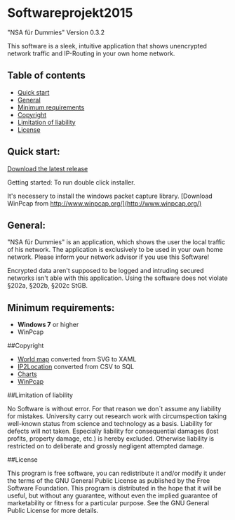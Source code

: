 # Softwareprojekt2015
"NSA für Dummies"
Version 0.3.2

This software is a sleek, intuitive application that shows unencrypted network traffic and IP-Routing in your own home network.

## Table of contents

- [Quick start](#quick-start)
- [General](#general) 
- [Minimum requirements](#minimum-requirements) 
- [Copyright](#copyright)
- [Limitation of liability](#limitation-of-liability)
- [License](#license)

## Quick start:

[Download the latest release](https://github.com/Softwareprojekt2015/Softwareprojekt2015/releases)

Getting started:
To run double click installer.

It's necessery to install the windows packet capture library.
[Download WinPcap from http://www.winpcap.org/](http://www.winpcap.org/)

## General:

"NSA für Dummies" is an application, which shows the user the local traffic of his network. 
The application is exclusively to be used in your own home network. Please inform your network advisor if you use this Software!

Encrypted data aren't supposed to be logged and intruding secured networks isn't able with this application.
Using the software does not violate §202a, §202b, §202c StGB.

## Minimum requirements:
- **Windows 7** or higher
- WinPcap

##Copyright

- [World map](http://creativecommons.org/licenses/by-nc/4.0) converted from SVG to XAML
- [IP2Location](http://lite.ip2location.com/database-ip-country#ipv4) converted from CSV to SQL
- [Charts](https://modernuicharts.codeplex.com/license)
- [WinPcap](http://www.winpcap.org/misc/copyright.htm)


##Limitation of liability

No Software is without error. For that reason we don´t assume any liability for mistakes.
University carry out research work with circumspection taking well-known status from science and technology as a basis. 
Liability for defects will not taken. Especially liability for consequential damages (lost profits, property damage, etc.) is hereby excluded. 
Otherwise liability is restricted on to deliberate and grossly negligent attempted damage.


##License

This program is free software, you can redistribute it and/or modify it under the terms of the GNU General Public License as published by the Free Software Foundation.
This program is distributed in the hope that it will be useful, but without any guarantee, without even the implied guarantee of marketability or fitness for a particular purpose. See the GNU General Public License for more details.
